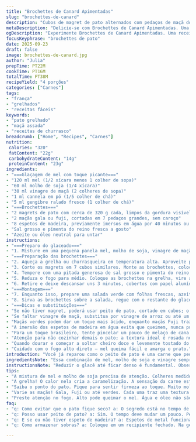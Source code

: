 ```yaml
---
title: "Brochettes de Canard Apimentadas"
slug: "brochettes-de-canard"
description: "Cubos de magret de pato alternados com pedaços de maçã dourada, grelhados e pincelados com um molho agridoce de mel e molho de soja. A receita traz um toque de gengibre ralado no glaze, modificando a tradicional cannela. Ideal para um churrasco com sabores contrastantes e texturas crocantes, a combinação é finalizada com uma salada verde e batatas assadas para um prato completo e aromático."
metaDescription: "Delicie-se com Brochettes de Canard Apimentadas. Uma combinação de pato grelhado e maçã com um molho agridoce irresistível."
ogDescription: "Experimente Brochettes de Canard Apimentadas. Uma receita de pato que une sabores e texturas. Ideal para o seu churrasco."
focusKeyphrase: "brochettes de pato"
date: 2025-09-23
draft: false
image: brochettes-de-canard.jpg
author: "Julia"
prepTime: PT22M
cookTime: PT16M
totalTime: PT38M
recipeYield: "4 porções"
categories: ["Carnes"]
tags:
- "frança"
- "grelhados"
- "receitas fáceis"
keywords:
- "pato grelhado"
- "maçã assada"
- "receitas de churrasco"
breadcrumb: ["Home", "Recipes", "Carnes"]
nutrition: 
 calories: "320"
 fatContent: "22g"
 carbohydrateContent: "14g"
 proteinContent: "23g"
ingredients:
- "===Glaçagem de mel com toque picante==="
- "120 ml mel (1/2 xícara menos 1 colher de sopa)"
- "60 ml molho de soja (1/4 xícara)"
- "30 ml vinagre de maçã (2 colheres de sopa)"
- "1 ml cannela em pó (1/5 colher de chá)"
- "5 ml gengibre ralado fresco (1 colher de chá)"
- "===Brochettes==="
- "2 magrets de pato com cerca de 320 g cada, limpos da gordura visível"
- "2 maçãs gala ou fuji, cortadas em 7 pedaços grandes, sem caroço"
- "8 espetos de madeira, previamente imersos em água por 40 minutos ou espetos de metal"
- "Sal grosso e pimenta do reino fresca a gosto"
- "Azeite ou óleo neutral para untar"
instructions:
- "===Preparo do glaceado==="
- "1. Misture em uma pequena panela mel, molho de soja, vinagre de maçã, canela e gengibre ralado. Leve ao fogo médio-alto até quase ferver. Mexa de vez em quando para não queimar. Cozinhe até a redução e leve concentração, cerca de 3 minutos. Retire do fogo e reserve - o aroma de gengibre vai levantar o sabor do mel e trazer frescor."
- "===Preparação das brochettes==="
- "2. Aqueça a grelha ou churrasqueira em temperatura alta. Aproveite para deixar a chapa bem quente; isso cria a crosta e sela o pato. Unte a grelha com um papel toalha embebido em óleo para evitar que grude."
- "3. Corte os magrets em 7 cubos similares. Monte as brochettes, colocando alternadamente cubo de pato e pedaço de maçã, criando contraste visual e sabor. O segredo aqui é não apertar demais os cubos para manter a suculência e permitir circulação do calor."
- "4. Tempere com uma pitada generosa de sal grosso e pimenta do reino moída na hora. Um toque de sal ajuda a realçar o sabor da carne, mas é importante equilibrar para não mascarar o glaze."
- "5. Reduza o fogo para médio. Coloque as brochettes na grelha, vire a cada 3 minutos para que cozinhem por igual e o mel caramelize lentamente. Use uma colher para pincelar o glacê constantemente; o mel vai brilhar, amarelar a superfície e criar uma crosta pegajosa. Quando o pato estiver firme ao toque, mas ainda levemente macio, está na hora de tirar."
- "6. Retire e deixe descansar uns 3 minutos, cobertos com papel alumínio. Isso redistribui os sucos e evita que a carne resseque."
- "===Montagem==="
- "7. Enquanto isso, prepare uma salada verde com folhas frescas, azeite, limão e flor de sal para ajudar a digestão e equilibrar a doçura do prato."
- "8. Sirva as brochettes sobre a salada, regue com o restante do glaceado. Acompanha perfeitamente batatas rústicas assadas com alecrim, crocantes por fora e macias por dentro."
- "===Dicas e substituições==="
- "Se não tiver magret, poderá usar peito de pato, cortado em cubos; o tempo de cozimento pode ser ajustado pois essa peça normalmente é mais magra e seca rápido."
- "Se faltar vinagre de maçã, substitua por vinagre de arroz ou até um pouco de limão para acidez."
- "Maçãs verdes podem dar um toque mais ácido, enquanto maçãs Fuji trazem suavidade docinha. Prefiro maçã gala para essa receita, pela textura na brasa."
- "A imersão dos espetos de madeira em água evita que queimem, nunca pule essa etapa."
- "Para um toque brasileiro, tente pincelar um pouco de melaço de cana misturado no glaze – traz profundidade e doçura intensa."
- "Atenção para não cozinhar demais o pato; a textura ideal é rosada no centro, toque firme e suculento."
- "Quando dourar e começar a soltar cheiro doce e levemente tostado do glaceado, hora de virar."
- "Cuidado com o fogo alto direto – mel queima fácil e amarga o prato."
introduction: "Você já reparou como o peito de pato é uma carne que pede fogo forte, rápido e pouco tempo? O segredo para não errar está na superfície crocante e interior suculento, equilibrado com algo doce e ácido para cortar a gordura. Aqui, eu troquei a clássica canela por um toque de gengibre fresco no glaceado de mel e soja – para dar uma pegada mais vibrante, quase asiática. E as maçãs? Elas não só dão cor e textura como abrandam o paladar e criam contraste. Esse prato é caminho certo pra quem quer impressionar sem complicação e com técnica afiada: o barulho da carne chiando, aroma que invade a casa, brilho dourado do mel caramelizado, tudo grita 'vem experimentar já' na cozinha."
ingredientsNote: "Essa combinação de mel, molho de soja e vinagre sempre pede atenção na quantidade para não ficar enjoativo. O toque do gengibre fresco é um jeito simples de elevar sem remover a simplicidade da receita. Maçãs firmes são fundamentais para não desmanchar na grelha – gala ou fuji são próximas da deliciosa 'Délicieuses' francesa. Sempre use espetos de madeira que ficaram de molho para evitar queimarem e metal se quiser segurança na hora do manuseio. Magret requer um pouco de atenção: retire toda gordura visível – isso evita fumaça tóxica e excesso de gordura na grelha. Sal grosso é melhor para a crocância e tempero direto, mas fique atento ao sal do molho de soja para não exagerar."
instructionsNote: "Reduzir o glacê até ficar denso é fundamental. Observar a mudança de cor para dourado-âmbar que sinaliza o ponto certo. Untar a grelha com óleo para não grudar e facilitar a limpeza depois, além de preservar a textura da carne. O segredo aqui está no tempo: muita gente se apressa ou fica de olho só no relógio e perde a textura. Invista no tato – a carne firme mas com leve toque mole no centro é o sabor que você quer. Virar as brochettes cerca de 3 a 4 minutos de cada lado mantém o interior rosado e o exterior caramelizado. O descanso da carne por pelo menos 3 minutos é imprescindível para não perder a suculência no corte final. Serve com salada leve; a gordura pesada do pato pede equilíbrio e uma pitada cítrica para fechar bem."
tips:
- "A mistura de mel e molho de soja precisa de atenção. Colheres medidoras ajudam na dosagem. O ideal é que não sobrepasse o limite do doce. Se misturar muito, o sabor subterrâneo pode predominar. A última coisa que quer é um glacê enjoativo. O gengibre. Esse é o truque. Um toque a mais deixa todo o prato mais vibrante. Escolha o gengibre fresco. Evita que o glaze fique morno durante o cozimento."
- "A grelha! O calor nela cria a caramelização. A sensação da carne estalando é top. Não esqueça de untar. Papel toalha embebido em óleo resolve o grande problema de grudar. Aquela crosta crocante que estou falando. E outra coisa: não sobrecarregue os espetos. Mantém a suculência e permite o calor passar. Resistência é essencial."
- "Saiba o ponto do pato. Pique para sentir firmeza ao toque. Muito mole? Não está pronto. Firme? Perfeito. Sem ressecamento. O descanso é fundamental. Três minutos é o mínimo. Isso garante suculência. O aroma de gengibre intenso que vai sair, é um convite à mesa. Além disso, o dourado do mel é visual. Não subestime o olho no prato."
- "Varie as maçãs! Gala, Fuji ou até verdes. Cada uma traz uma textura diferente. Verdes são ácidas e equilibram. Fuji suavizam. Gala é a favorita. Se faltar vinagre de maçã, use o de arroz ou limão. São boas alternativas. A proporção muda o sabor, mas é segurança. O glacê precisa ser denso e dar brilho. Não tenha pressa."
- "Preste atenção no fogo. Alto pode queimar o mel. Água e óleo não são uma combinação favorita do forno. Mesmo assim, preste atenção: se começar a soltar fumaça, baixe. Colher para pincelar é essencial. Leve o glacê para o pato, não para o fundo da grelha. Um truque é adicionar melaço. Profundidade do sabor e uma melodia doce. A quantidade é intuitiva."
faq:
- "q: Como evitar que o pato fique seco? a: O segredo está no tempo de cozimento. Verifique a textura. Não deixe muito na grelha. Deixe descansar. Isso vai redistribuir os sucos. Evite que a carne resseque ao cortar."
- "q: Posso usar peito de pato? a: Sim. O tempo deve mudar um pouco. Peito é mais magro. Cuidado com a secagem rápida. Reduza o tempo na grelha se for usar peito. É possível. Pode funcionar."
- "q: E se eu não tiver espeto de madeira? a: Espetos de metal funcionam. Não é ideal, mas segura bem. Apenas não deixe escorregar. Faça um bom controle da temperatura na grelha. É isso."
- "q: Como armazenar sobras? a: Coloque em um recipiente fechado. Na geladeira, pode durar alguns dias. Reaqueça no forno com cuidado. Isso garante textura melhor, não tão seca."

---
```


